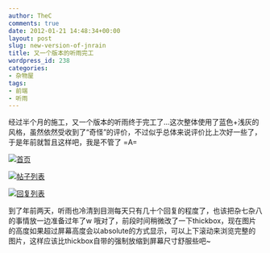 ```yaml
---
author: TheC
comments: true
date: 2012-01-21 14:48:34+00:00
layout: post
slug: new-version-of-jnrain
title: 又一个版本的听雨完工
wordpress_id: 238
categories:
- 杂物屋
tags:
- 前端
- 听雨
---
```


经过半个月的施工，又一个版本的听雨终于完工了...这次整体使用了蓝色+浅灰的风格，虽然依然受收到了“奇怪”的评价，不过似乎总体来说评价比上次好一些了，于是年前就暂且这样吧，我是不管了 =A=
<!-- more -->
[![首页](http://thec.me/wp-content/uploads/2012/01/FireShot-Screen-Capture-008-江南听雨BBS-bbs_jiangnan_edu_cn_rainstyle_index_php-206x300.png)](http://thec.me/wp-content/uploads/2012/01/FireShot-Screen-Capture-008-江南听雨BBS-bbs_jiangnan_edu_cn_rainstyle_index_php.png)

[![帖子列表](http://thec.me/wp-content/uploads/2012/01/FireShot-Screen-Capture-012-江南听雨BBS-bbs_jiangnan_edu_cn_rainstyle_board_php_nameComicShare-216x300.png)](http://thec.me/wp-content/uploads/2012/01/FireShot-Screen-Capture-012-江南听雨BBS-bbs_jiangnan_edu_cn_rainstyle_board_php_nameComicShare.png)

[![回复列表](http://thec.me/wp-content/uploads/2012/01/FireShot-Screen-Capture-013-江南听雨BBS-bbs_jiangnan_edu_cn_rainstyle_disparticle_php_boardNameComicShareID106925pos15-76x300.png)](http://thec.me/wp-content/uploads/2012/01/FireShot-Screen-Capture-013-江南听雨BBS-bbs_jiangnan_edu_cn_rainstyle_disparticle_php_boardNameComicShareID106925pos15.png)

到了年前两天，听雨也冷清到目测每天只有几十个回复的程度了，也该把杂七杂八的事情放一边准备过年了w 哦对了，前段时间稍微改了一下thickbox，现在图片的高度如果超过屏幕高度会以absolute的方式显示，可以上下滚动来浏览完整的图片，这样应该比thickbox自带的强制放缩到屏幕尺寸舒服些吧~
